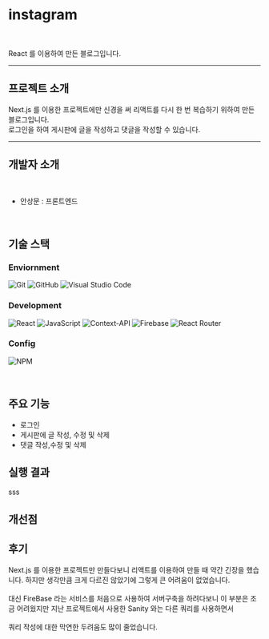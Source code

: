 # instagram
<br>

React 를 이용하여 만든 블로그입니다.

---

## 프로젝트 소개

Next.js 를 이용한 프로젝트에만 신경을 써 리액트를 다시 한 번 복습하기 위하여 만든 블로그입니다.
<br>
로그인을 하여 게시판에 글을 작성하고 댓글을 작성할 수 있습니다.

---
## 개발자 소개

<br>

* 안상문 : 프론트엔드
  
<br>

## 기술 스택

### Enviornment

![Git](https://img.shields.io/badge/git-%23F05033.svg?style=for-the-badge&logo=git&logoColor=white)
 ![GitHub](https://img.shields.io/badge/github-%23121011.svg?style=for-the-badge&logo=github&logoColor=white)
 ![Visual Studio Code](https://img.shields.io/badge/Visual%20Studio%20Code-0078d7.svg?style=for-the-badge&logo=visual-studio-code&logoColor=white)

### Development

![React](https://img.shields.io/badge/react-%2320232a.svg?style=for-the-badge&logo=react&logoColor=%2361DAFB)
![JavaScript](https://img.shields.io/badge/javascript-%23323330.svg?style=for-the-badge&logo=javascript&logoColor=%23F7DF1E)
![Context-API](https://img.shields.io/badge/Context--Api-000000?style=for-the-badge&logo=react)
![Firebase](https://img.shields.io/badge/firebase-a08021?style=for-the-badge&logo=firebase&logoColor=ffcd34)
![React Router](https://img.shields.io/badge/React_Router-CA4245?style=for-the-badge&logo=react-router&logoColor=white)

### Config

![NPM](https://img.shields.io/badge/NPM-%23CB3837.svg?style=for-the-badge&logo=npm&logoColor=white)

<br>

## 주요 기능

* 로그인
* 게시판에 글 작성, 수정 및 삭제
* 댓글 작성,수정 및 삭제

## 실행 결과

sss

## 개선점


## 후기

Next.js 를 이용한 프로젝트만 만들다보니 리액트를 이용하여 만들 때 약간 긴장을 했습니다. 하지만 생각만큼 크게 다르진 않았기에 그렇게 큰 어려움이 없었습니다.
<br>
<br>
대신 FireBase 라는 서비스를 처음으로 사용하여 서버구축을 하려다보니 이 부분은 조금 어려웠지만 지난 프로젝트에서 사용한 Sanity 와는 다른 쿼리를 사용하면서
<br>
<br>
쿼리 작성에 대한 막연한 두려움도 많이 줄었습니다.  

